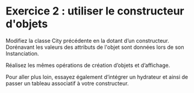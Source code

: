 # Exercice 2 : utiliser le constructeur d'objets

Modifiez la classe City précédente en la dotant d’un constructeur. Dorénavant les valeurs des attributs de l'objet sont données lors de son Instanciation.

Réalisez les mêmes opérations de création d’objets et d’affichage.

Pour aller plus loin, essayez également d’intégrer un hydrateur et ainsi de passer un tableau associatif à votre constructeur.
